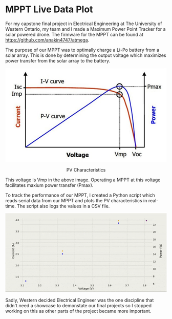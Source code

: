 # MPPT Live Data Plot

For my capstone final project in Electrical Engineering at The University of Western Ontario, my team and I made a Maximum Power Point Tracker for a solar powered drone. The firmware for the MPPT can be found at https://github.com/anakin4747/atmega.

The purpose of our MPPT was to optimally charge a Li-Po battery from a solar array. This is done by determining the output voltage which maximizes power transfer from the solar array to the battery.

<p align="center">
  <img src=".docs/PV-Curve.jpg" alt="Image" />
</p>
<p align="center">PV Characteristics</p>

This voltage is Vmp in the above image. Operating a MPPT at this voltage facilitates maxium power transfer (Pmax).

To track the performance of our MPPT, I created a Python script which reads serial data from our MPPT and plots the PV characteristics in real-time. The script also logs the values in a CSV file.

<p align="center">
  <img src=".docs/optimize.gif" alt="Alt Text" />
</p>


Sadly, Western decided Electrical Engineer was the one discipline that didn't need a showcase to demonstate our final projects so I stopped working on this as other parts of the project became more important.